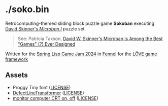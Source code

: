 # ./soko.bin

Retrocomputing-themed sliding block puzzle game **Sokoban** executing [David Skinner's _Microban I_](https://web.archive.org/web/20221007061329/http://www.abelmartin.com/rj/sokobanJS/Skinner/David%20W.%20Skinner%20-%20Sokoban_files/Microban.txt) puzzle set.

> See: Patricia Taxxon,
> [David W. Skinner's Microban is Among the Best "Games" (?) Ever Designed](https://www.youtube.com/watch?v=_9RItVU_Py4)

Written for the [Spring Lisp Game Jam 2024](https://itch.io/jam/spring-lisp-game-jam-2024)
in [Fennel](https://wiki.fennel-lang.org/) for the [LÖVE game framework](https://www.love2d.org/wiki/Main_Page)

## Assets

- Proggy Tiny font ([LICENSE](./assets/LICENSE.font))
- [DefectLineTransformer](https://freesound.org/people/blaukreuz/sounds/440128/) ([LICENSE](./assets/LICENSE.audio))
- [monitor computer CRT on, off](https://freesound.org/people/kyles/sounds/454090/) ([LICENSE](./assets/LICENSE.audio))
